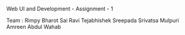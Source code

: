 Web UI and Development - Assignment - 1

Team :
Rimpy Bharot
Sai Ravi Tejabhishek Sreepada
Srivatsa Mulpuri
Amreen Abdul Wahab

